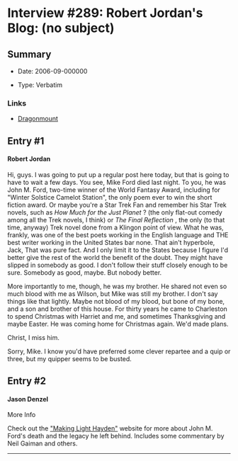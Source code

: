 # Interview #289: Robert Jordan's Blog: (no subject)

## Summary

- Date: 2006-09-000000

- Type: Verbatim

### Links

- [Dragonmount](http://www.dragonmount.com/forums/blog/4/entry-364-no-subject/)


## Entry #1

#### Robert Jordan

Hi, guys. I was going to put up a regular post here today, but that is going to have to wait a few days. You see, Mike Ford died last night. To you, he was John M. Ford, two-time winner of the World Fantasy Award, including for "Winter Solstice Camelot Station", the only poem ever to win the short fiction award. Or maybe you're a Star Trek Fan and remember his Star Trek novels, such as
*How Much for the Just Planet*
? (the only flat-out comedy among all the Trek novels, I think) or
*The Final Reflection*
, the only (to that time, anyway) Trek novel done from a Klingon point of view. What he was, frankly, was one of the best poets working in the English language and THE best writer working in the United States bar none. That ain't hyperbole, Jack, That was pure fact. And I only limit it to the States because I figure I'd better give the rest of the world the benefit of the doubt. They might have slipped in somebody as good. I don't follow their stuff closely enough to be sure. Somebody as good, maybe. But nobody better.

More importantly to me, though, he was my brother. He shared not even so much blood with me as Wilson, but Mike was still my brother. I don't say things like that lightly. Maybe not blood of my blood, but bone of my bone, and a son and brother of this house. For thirty years he came to Charleston to spend Christmas with Harriet and me, and sometimes Thanksgiving and maybe Easter. He was coming home for Christmas again. We'd made plans.

Christ, I miss him.

Sorry, Mike. I know you'd have preferred some clever repartee and a quip or three, but my quipper seems to be busted.

## Entry #2

#### Jason Denzel

More Info

Check out the
["Making Light Hayden"](http://nielsenhayden.com/makinglight/archives/008033.html#008033)
website for more about John M. Ford's death and the legacy he left behind. Includes some commentary by Neil Gaiman and others.


---

